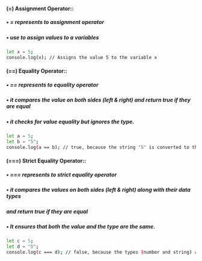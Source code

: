 #### (=) Assignment Operator::
##### • = represents to assignment operator 
##### • use to  assign values to a variables

```bash
let x = 5; 
console.log(x); // Assigns the value 5 to the variable x
```


#### (==) Equality Operator::
##### • == represents to equality operator 
##### • it compares the value on both sides (left & right) and return true if they are equal
##### • it checks for value equality but ignores the type.

```bash
let a = 5;
let b = "5";
console.log(a == b); // true, because the string "5" is converted to the number 5 before comparison
```


#### (===) Strict Equality Operator::
##### • === represents to strict equality operator
##### • it compares the values on both sides (left & right) along with their data types 
#####   and return true if they are equal
##### • It ensures that both the value and the type are the same.

```bash
let c = 5;
let d = "5";
console.log(c === d); // false, because the types (number and string) are different
```
